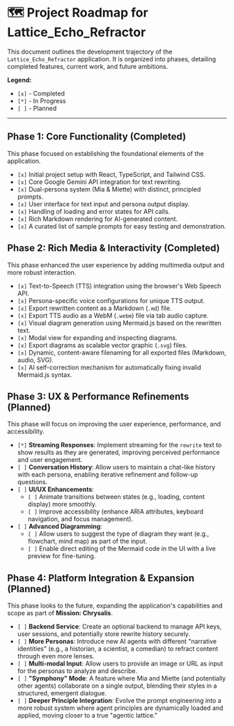 # 🗺️ Project Roadmap for Lattice_Echo_Refractor

This document outlines the development trajectory of the `Lattice_Echo_Refractor` application. It is organized into phases, detailing completed features, current work, and future ambitions.

**Legend:**
- `[x]` - Completed
- `[*]` - In Progress
- `[ ]` - Planned

---

## Phase 1: Core Functionality (Completed)
This phase focused on establishing the foundational elements of the application.

- `[x]` Initial project setup with React, TypeScript, and Tailwind CSS.
- `[x]` Core Google Gemini API integration for text rewriting.
- `[x]` Dual-persona system (Mia & Miette) with distinct, principled prompts.
- `[x]` User interface for text input and persona output display.
- `[x]` Handling of loading and error states for API calls.
- `[x]` Rich Markdown rendering for AI-generated content.
- `[x]` A curated list of sample prompts for easy testing and demonstration.

## Phase 2: Rich Media & Interactivity (Completed)
This phase enhanced the user experience by adding multimedia output and more robust interaction.

- `[x]` Text-to-Speech (TTS) integration using the browser's Web Speech API.
- `[x]` Persona-specific voice configurations for unique TTS output.
- `[x]` Export rewritten content as a Markdown (`.md`) file.
- `[x]` Export TTS audio as a WebM (`.webm`) file via tab audio capture.
- `[x]` Visual diagram generation using Mermaid.js based on the rewritten text.
- `[x]` Modal view for expanding and inspecting diagrams.
- `[x]` Export diagrams as scalable vector graphic (`.svg`) files.
- `[x]` Dynamic, content-aware filenaming for all exported files (Markdown, audio, SVG).
- `[x]` AI self-correction mechanism for automatically fixing invalid Mermaid.js syntax.

## Phase 3: UX & Performance Refinements (Planned)
This phase will focus on improving the user experience, performance, and accessibility.

- `[*]` **Streaming Responses**: Implement streaming for the `rewrite` text to show results as they are generated, improving perceived performance and user engagement.
- `[ ]` **Conversation History**: Allow users to maintain a chat-like history with each persona, enabling iterative refinement and follow-up questions.
- `[ ]` **UI/UX Enhancements**:
    - `[ ]` Animate transitions between states (e.g., loading, content display) more smoothly.
    - `[ ]` Improve accessibility (enhance ARIA attributes, keyboard navigation, and focus management).
- `[ ]` **Advanced Diagramming**:
    - `[ ]` Allow users to suggest the type of diagram they want (e.g., flowchart, mind map) as part of the input.
    - `[ ]` Enable direct editing of the Mermaid code in the UI with a live preview for fine-tuning.

## Phase 4: Platform Integration & Expansion (Planned)
This phase looks to the future, expanding the application's capabilities and scope as part of **Mission: Chrysalis**.

- `[ ]` **Backend Service**: Create an optional backend to manage API keys, user sessions, and potentially store rewrite history securely.
- `[ ]` **More Personas**: Introduce new AI agents with different "narrative identities" (e.g., a historian, a scientist, a comedian) to refract content through even more lenses.
- `[ ]` **Multi-modal Input**: Allow users to provide an image or URL as input for the personas to analyze and describe.
- `[ ]` **"Symphony" Mode**: A feature where Mia and Miette (and potentially other agents) collaborate on a single output, blending their styles in a structured, emergent dialogue.
- `[ ]` **Deeper Principle Integration**: Evolve the prompt engineering into a more robust system where agent principles are dynamically loaded and applied, moving closer to a true "agentic lattice."
